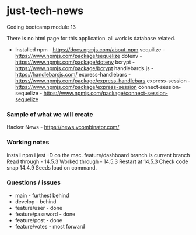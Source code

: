 # just-tech-news

Coding bootcamp module 13

There is no html page for this application. all work is database related.

* Installed
npm - https://docs.npmjs.com/about-npm
sequilize - https://www.npmjs.com/package/sequelize
dotenv - https://www.npmjs.com/package/dotenv
bcrypt - https://www.npmjs.com/package/bcrypt
handlebards.js - https://handlebarsjs.com/
express-handlebars - https://www.npmjs.com/package/express-handlebars
express-session - https://www.npmjs.com/package/express-session
connect-session-sequelize - https://www.npmjs.com/package/connect-session-sequelize

### Sample of what we will create

Hacker News - https://news.ycombinator.com/

### Working notes

Install npm i jest -D on the mac.
feature/dashboard branch is current branch
Read through - 14.5.3
Worked through - 14.5.3
Restart at 14.5.3
Check code snap 14.4.9
Seeds load on command.

### Questions / issues

- main - furthest behind
- develop - behind
- feature/user - done
- feature/password - done
- feature/post - done
- feature/votes - most forward

